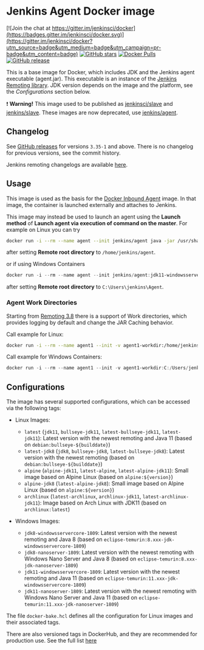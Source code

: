 # Jenkins Agent Docker image

[![Join the chat at https://gitter.im/jenkinsci/docker](https://badges.gitter.im/jenkinsci/docker.svg)](https://gitter.im/jenkinsci/docker?utm_source=badge&utm_medium=badge&utm_campaign=pr-badge&utm_content=badge)
[![GitHub stars](https://img.shields.io/github/stars/jenkinsci/docker-agent?label=GitHub%20stars)](https://github.com/jenkinsci/docker-agent)
[![Docker Pulls](https://img.shields.io/docker/pulls/jenkins/agent.svg)](https://hub.docker.com/r/jenkins/agent/)
[![GitHub release](https://img.shields.io/github/release/jenkinsci/docker-agent.svg?label=changelog)](https://github.com/jenkinsci/docker-agent/releases/latest)

This is a base image for Docker, which includes JDK and the Jenkins agent executable (agent.jar).
This executable is an instance of the [Jenkins Remoting library](https://github.com/jenkinsci/remoting).
JDK version depends on the image and the platform, see the _Configurations_ section below.

:exclamation: **Warning!** This image used to be published as [jenkinsci/slave](https://hub.docker.com/r/jenkinsci/slave/) and [jenkins/slave](https://hub.docker.com/r/jenkins/slave/).
These images are now deprecated, use [jenkins/agent](https://hub.docker.com/r/jenkins/agent/).

## Changelog

See [GitHub releases](https://github.com/jenkinsci/docker-agent/releases) for versions `3.35-1` and above.
There is no changelog for previous versions, see the commit history.

Jenkins remoting changelogs are available [here](https://github.com/jenkinsci/remoting/releases).

## Usage

This image is used as the basis for the [Docker Inbound Agent](https://github.com/jenkinsci/docker-inbound-agent/) image.
In that image, the container is launched externally and attaches to Jenkins.

This image may instead be used to launch an agent using the **Launch method** of **Launch agent via execution of command on the master**. For example on Linux you can try

```sh
docker run -i --rm --name agent --init jenkins/agent java -jar /usr/share/jenkins/agent.jar
```

after setting **Remote root directory** to `/home/jenkins/agent`.

or if using Windows Containers

```powershell
docker run -i --rm --name agent --init jenkins/agent:jdk11-windowsservercore-ltsc2019 java -jar C:/ProgramData/Jenkins/agent.jar
```

after setting **Remote root directory** to `C:\Users\jenkins\Agent`.

### Agent Work Directories

Starting from [Remoting 3.8](https://github.com/jenkinsci/remoting/blob/master/CHANGELOG.md#38) there is a support of Work directories,
which provides logging by default and change the JAR Caching behavior.

Call example for Linux:

```sh
docker run -i --rm --name agent1 --init -v agent1-workdir:/home/jenkins/agent jenkins/agent java -jar /usr/share/jenkins/agent.jar -workDir /home/jenkins/agent
```

Call example for Windows Containers:

```powershell
docker run -i --rm --name agent1 --init -v agent1-workdir:C:/Users/jenkins/Work jenkins/agent:jdk11-windowsservercore-ltsc2019 java -jar C:/ProgramData/Jenkins/agent.jar -workDir C:/Users/jenkins/Work
```

## Configurations

The image has several supported configurations, which can be accessed via the following tags:

* Linux Images:
  * `latest` (`jdk11`, `bullseye-jdk11`, `latest-bullseye-jdk11`, `latest-jdk11`): Latest version with the newest remoting and Java 11 (based on `debian:bullseye-${builddate}`)
  * `latest-jdk8` (`jdk8`, `bullseye-jdk8`, `latest-bullseye-jdk8`): Latest version with the newest remoting (based on `debian:bullseye-${builddate}`)
  * `alpine` (`alpine-jdk11`, `latest-alpine`, `latest-alpine-jdk11`): Small image based on Alpine Linux (based on `alpine:${version}`)
  * `alpine-jdk8` (`latest-alpine-jdk8`): Small image based on Alpine Linux (based on `alpine:${version}`)
  * `archlinux` (`latest-archlinux`, `archlinux-jdk11`, `latest-archlinux-jdk11`): Image based on Arch Linux with JDK11 (based on `archlinux:latest`)

* Windows Images:
  * `jdk8-windowsservercore-1809`: Latest version with the newest remoting and Java 8 (based on `eclipse-temurin:8.xxx-jdk-windowsservercore-1809`)
  * `jdk8-nanoserver-1809`: Latest version with the newest remoting with Windows Nano Server and Java 8 (based on `eclipse-temurin:8.xxx-jdk-nanoserver-1809`)
  * `jdk11-windowsservercore-1809`: Latest version with the newest remoting and Java 11 (based on `eclipse-temurin:11.xxx-jdk-windowsservercore-1809`)
  * `jdk11-nanoserver-1809`: Latest version with the newest remoting with Windows Nano Server and Java 11 (based on `eclipse-temurin:11.xxx-jdk-nanoserver-1809`)

The file `docker-bake.hcl` defines all the configuration for Linux images and their associated tags.

There are also versioned tags in DockerHub, and they are recommended for production use.
See the full list [here](https://hub.docker.com/r/jenkins/agent/tags)
